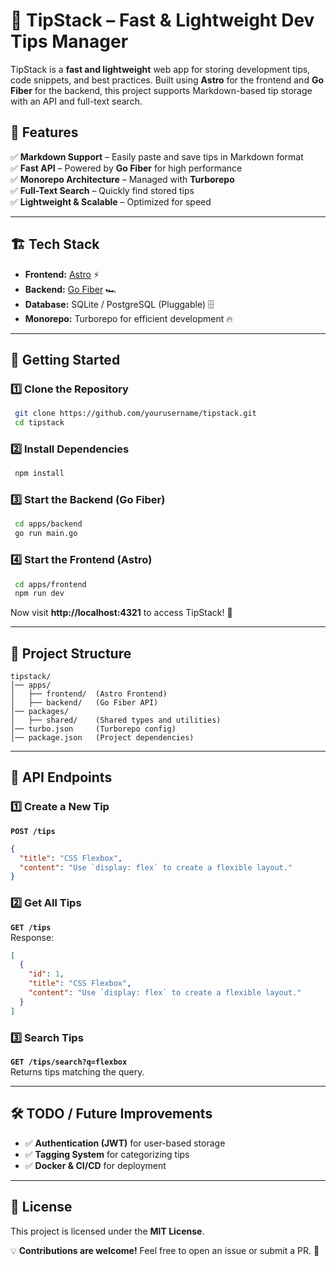 # 🚀 TipStack – Fast & Lightweight Dev Tips Manager  

TipStack is a **fast and lightweight** web app for storing development tips, code snippets, and best practices. Built using **Astro** for the frontend and **Go Fiber** for the backend, this project supports Markdown-based tip storage with an API and full-text search.  

## 📌 Features  
✅ **Markdown Support** – Easily paste and save tips in Markdown format  
✅ **Fast API** – Powered by **Go Fiber** for high performance  
✅ **Monorepo Architecture** – Managed with **Turborepo**  
✅ **Full-Text Search** – Quickly find stored tips  
✅ **Lightweight & Scalable** – Optimized for speed  

---

## 🏗 Tech Stack  
- **Frontend:** [Astro](https://astro.build/) ⚡  
- **Backend:** [Go Fiber](https://gofiber.io/) 🏎️  
- **Database:** SQLite / PostgreSQL (Pluggable) 🗄️  
- **Monorepo:** Turborepo for efficient development 🔥  

---

## 🚀 Getting Started  

### 1️⃣ Clone the Repository  
```sh
 git clone https://github.com/yourusername/tipstack.git
 cd tipstack
```

### 2️⃣ Install Dependencies  
```sh
 npm install
```

### 3️⃣ Start the Backend (Go Fiber)  
```sh
 cd apps/backend
 go run main.go
```

### 4️⃣ Start the Frontend (Astro)  
```sh
 cd apps/frontend
 npm run dev
```

Now visit **http://localhost:4321** to access TipStack! 🚀  

---

## 📂 Project Structure  
```
tipstack/
│── apps/
│   ├── frontend/  (Astro Frontend)
│   ├── backend/   (Go Fiber API)
│── packages/
│   ├── shared/    (Shared types and utilities)
│── turbo.json     (Turborepo config)
│── package.json   (Project dependencies)
```

---

## 📌 API Endpoints  

### **1️⃣ Create a New Tip**  
**`POST /tips`**  
```json
{
  "title": "CSS Flexbox",
  "content": "Use `display: flex` to create a flexible layout."
}
```

### **2️⃣ Get All Tips**  
**`GET /tips`**  
Response:  
```json
[
  {
    "id": 1,
    "title": "CSS Flexbox",
    "content": "Use `display: flex` to create a flexible layout."
  }
]
```

### **3️⃣ Search Tips**  
**`GET /tips/search?q=flexbox`**  
Returns tips matching the query.  

---

## 🛠 TODO / Future Improvements  
- ✅ **Authentication (JWT)** for user-based storage  
- ✅ **Tagging System** for categorizing tips  
- ✅ **Docker & CI/CD** for deployment  

---

## 📜 License  
This project is licensed under the **MIT License**.  

💡 **Contributions are welcome!** Feel free to open an issue or submit a PR. 🚀

